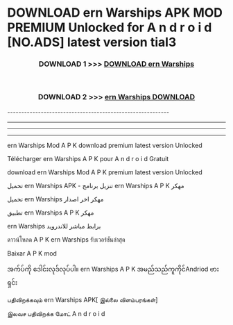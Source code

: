 # DOWNLOAD ern Warships  APK MOD PREMIUM Unlocked for A n d r o i d [NO.ADS] latest version tial3 



<div align="center">

<h3>DOWNLOAD 1 >>> <a href="https://getmod2.web.app/?judul=ern Warships ">DOWNLOAD ern Warships </a></h3><br>

<h3>DOWNLOAD 2 >>> <a href="https://getmod2.web.app/?judul=ern Warships ">ern Warships  DOWNLOAD </a></h3>

</div>
----------------------------------------------------------

----------------------------------------------------------

----------------------------------------------------------

----------------------------------------------------------

ern Warships  Mod A P K download premium latest version Unlocked

Télécharger ern Warships  A P K pour A n d r o i d Gratuit

download ern Warships  Mod A P K premium latest version Unlocked

تحميل ern Warships  APK - تنزيل برنامج ern Warships  A P K مهكر

تحميل ern Warships  مهكر اخر اصدار

تطبيق ern Warships  A P K مهكر

ern Warships  برابط مباشر للاندرويد

ดาวน์โหลด A P K ern Warships  รับเวอร์ชันล่าสุด

Baixar A P K mod

အက်ပ်ကို ဒေါင်းလုဒ်လုပ်ပါ။ ern Warships  A P K အမည်သည်ကူကိုင်Andriod ဗားရှင်း

பதிவிறக்கவும் ern Warships  APK[ இல்லை விளம்பரங்கள்] 
 
இலவச பதிவிறக்க மோட் A n d r o i d




